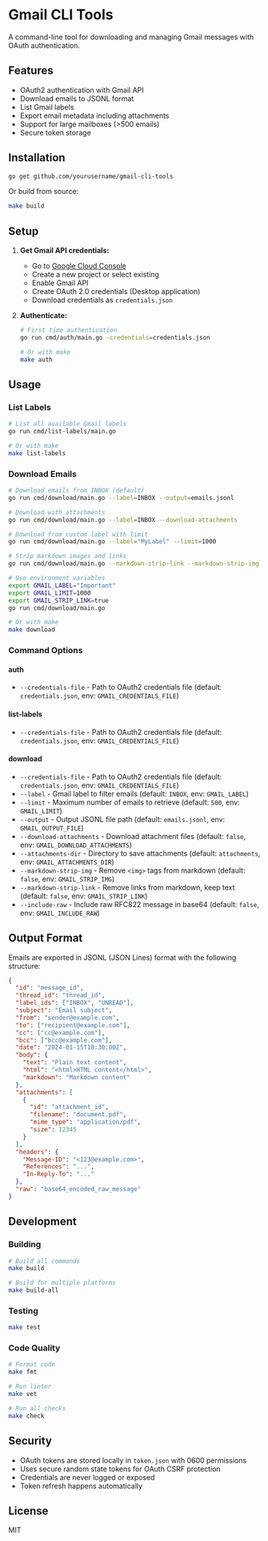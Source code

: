 # Gmail CLI Tools

A command-line tool for downloading and managing Gmail messages with OAuth authentication.

## Features

- OAuth2 authentication with Gmail API
- Download emails to JSONL format
- List Gmail labels
- Export email metadata including attachments
- Support for large mailboxes (>500 emails)
- Secure token storage

## Installation

```bash
go get github.com/yourusername/gmail-cli-tools
```

Or build from source:

```bash
make build
```

## Setup

1. **Get Gmail API credentials:**
   - Go to [Google Cloud Console](https://console.cloud.google.com/)
   - Create a new project or select existing
   - Enable Gmail API
   - Create OAuth 2.0 credentials (Desktop application)
   - Download credentials as `credentials.json`

2. **Authenticate:**
   ```bash
   # First time authentication
   go run cmd/auth/main.go -credentials=credentials.json
   
   # Or with make
   make auth
   ```

## Usage

### List Labels
```bash
# List all available Gmail labels
go run cmd/list-labels/main.go

# Or with make
make list-labels
```

### Download Emails
```bash
# Download emails from INBOX (default)
go run cmd/download/main.go --label=INBOX --output=emails.jsonl

# Download with attachments
go run cmd/download/main.go --label=INBOX --download-attachments

# Download from custom label with limit
go run cmd/download/main.go --label="MyLabel" --limit=1000

# Strip markdown images and links
go run cmd/download/main.go --markdown-strip-link --markdown-strip-img

# Use environment variables
export GMAIL_LABEL="Important"
export GMAIL_LIMIT=1000
export GMAIL_STRIP_LINK=true
go run cmd/download/main.go

# Or with make
make download
```

### Command Options

#### auth
- `--credentials-file` - Path to OAuth2 credentials file (default: `credentials.json`, env: `GMAIL_CREDENTIALS_FILE`)

#### list-labels
- `--credentials-file` - Path to OAuth2 credentials file (default: `credentials.json`, env: `GMAIL_CREDENTIALS_FILE`)

#### download
- `--credentials-file` - Path to OAuth2 credentials file (default: `credentials.json`, env: `GMAIL_CREDENTIALS_FILE`)
- `--label` - Gmail label to filter emails (default: `INBOX`, env: `GMAIL_LABEL`)
- `--limit` - Maximum number of emails to retrieve (default: `500`, env: `GMAIL_LIMIT`)
- `--output` - Output JSONL file path (default: `emails.jsonl`, env: `GMAIL_OUTPUT_FILE`)
- `--download-attachments` - Download attachment files (default: `false`, env: `GMAIL_DOWNLOAD_ATTACHMENTS`)
- `--attachments-dir` - Directory to save attachments (default: `attachments`, env: `GMAIL_ATTACHMENTS_DIR`)
- `--markdown-strip-img` - Remove `<img>` tags from markdown (default: `false`, env: `GMAIL_STRIP_IMG`)
- `--markdown-strip-link` - Remove links from markdown, keep text (default: `false`, env: `GMAIL_STRIP_LINK`)
- `--include-raw` - Include raw RFC822 message in base64 (default: `false`, env: `GMAIL_INCLUDE_RAW`)

## Output Format

Emails are exported in JSONL (JSON Lines) format with the following structure:

```json
{
  "id": "message_id",
  "thread_id": "thread_id",
  "label_ids": ["INBOX", "UNREAD"],
  "subject": "Email subject",
  "from": "sender@example.com",
  "to": ["recipient@example.com"],
  "cc": ["cc@example.com"],
  "bcc": ["bcc@example.com"],
  "date": "2024-01-15T10:30:00Z",
  "body": {
    "text": "Plain text content",
    "html": "<html>HTML content</html>",
    "markdown": "Markdown content"
  },
  "attachments": [
    {
      "id": "attachment_id",
      "filename": "document.pdf",
      "mime_type": "application/pdf",
      "size": 12345
    }
  ],
  "headers": {
    "Message-ID": "<123@example.com>",
    "References": "...",
    "In-Reply-To": "..."
  },
  "raw": "base64_encoded_raw_message"
}
```

## Development

### Building
```bash
# Build all commands
make build

# Build for multiple platforms
make build-all
```

### Testing
```bash
make test
```

### Code Quality
```bash
# Format code
make fmt

# Run linter
make vet

# Run all checks
make check
```

## Security

- OAuth tokens are stored locally in `token.json` with 0600 permissions
- Uses secure random state tokens for OAuth CSRF protection
- Credentials are never logged or exposed
- Token refresh happens automatically

## License

MIT